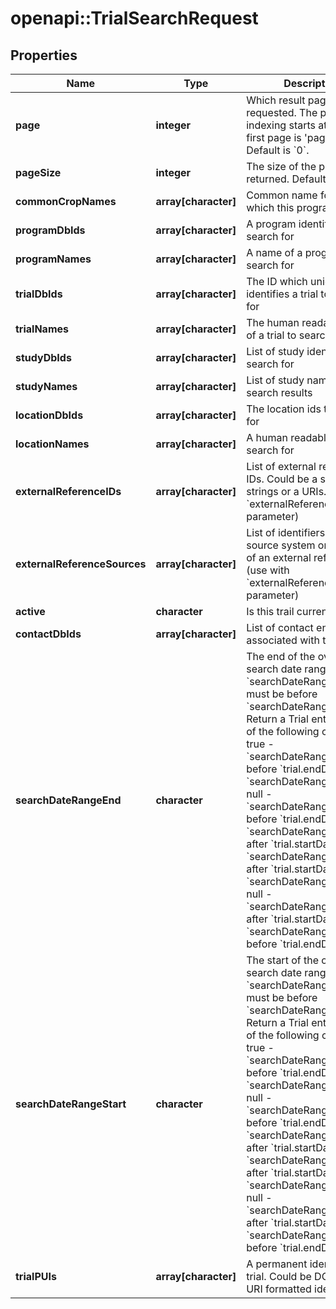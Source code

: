 # openapi::TrialSearchRequest

## Properties
Name | Type | Description | Notes
------------ | ------------- | ------------- | -------------
**page** | **integer** | Which result page is requested. The page indexing starts at 0 (the first page is &#39;page&#39;&#x3D; 0). Default is &#x60;0&#x60;. | [optional] 
**pageSize** | **integer** | The size of the pages to be returned. Default is &#x60;1000&#x60;. | [optional] 
**commonCropNames** | **array[character]** | Common name for the crop which this program is for | [optional] 
**programDbIds** | **array[character]** | A program identifier to search for | [optional] 
**programNames** | **array[character]** | A name of a program to search for | [optional] 
**trialDbIds** | **array[character]** | The ID which uniquely identifies a trial to search for | [optional] 
**trialNames** | **array[character]** | The human readable name of a trial to search for | [optional] 
**studyDbIds** | **array[character]** | List of study identifiers to search for | [optional] 
**studyNames** | **array[character]** | List of study names to filter search results | [optional] 
**locationDbIds** | **array[character]** | The location ids to search for | [optional] 
**locationNames** | **array[character]** | A human readable names to search for | [optional] 
**externalReferenceIDs** | **array[character]** | List of external reference IDs. Could be a simple strings or a URIs. (use with &#x60;externalReferenceSources&#x60; parameter) | [optional] 
**externalReferenceSources** | **array[character]** | List of identifiers for the source system or database of an external reference (use with &#x60;externalReferenceIDs&#x60; parameter) | [optional] 
**active** | **character** | Is this trail currently active | [optional] 
**contactDbIds** | **array[character]** | List of contact entities associated with this trial | [optional] 
**searchDateRangeEnd** | **character** | The end of the overlapping search date range. &#x60;searchDateRangeStart&#x60; must be before &#x60;searchDateRangeEnd&#x60;.  Return a Trial entity if any of the following cases are true  - &#x60;searchDateRangeStart&#x60; is before &#x60;trial.endDate&#x60; AND &#x60;searchDateRangeEnd&#x60; is null   - &#x60;searchDateRangeStart&#x60; is before &#x60;trial.endDate&#x60; AND &#x60;searchDateRangeEnd&#x60; is after &#x60;trial.startDate&#x60;  - &#x60;searchDateRangeEnd&#x60; is after &#x60;trial.startDate&#x60; AND &#x60;searchDateRangeStart&#x60; is null  - &#x60;searchDateRangeEnd&#x60; is after &#x60;trial.startDate&#x60; AND &#x60;searchDateRangeStart&#x60; is before &#x60;trial.endDate&#x60; | [optional] 
**searchDateRangeStart** | **character** | The start of the overlapping search date range. &#x60;searchDateRangeStart&#x60; must be before &#x60;searchDateRangeEnd&#x60;.  Return a Trial entity if any of the following cases are true  - &#x60;searchDateRangeStart&#x60; is before &#x60;trial.endDate&#x60; AND &#x60;searchDateRangeEnd&#x60; is null   - &#x60;searchDateRangeStart&#x60; is before &#x60;trial.endDate&#x60; AND &#x60;searchDateRangeEnd&#x60; is after &#x60;trial.startDate&#x60;  - &#x60;searchDateRangeEnd&#x60; is after &#x60;trial.startDate&#x60; AND &#x60;searchDateRangeStart&#x60; is null  - &#x60;searchDateRangeEnd&#x60; is after &#x60;trial.startDate&#x60; AND &#x60;searchDateRangeStart&#x60; is before &#x60;trial.endDate&#x60; | [optional] 
**trialPUIs** | **array[character]** | A permanent identifier for a trial. Could be DOI or other URI formatted identifier. | [optional] 


